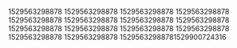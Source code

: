 1529563298878
1529563298878
1529563298878
1529563298878
1529563298878
1529563298878
1529563298878
1529563298878
1529563298878
1529563298878
1529563298878
1529563298878
1529563298878
1529563298878
15295632988781529900724316